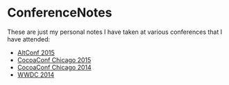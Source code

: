 # ConferenceNotes

These are just my personal notes I have taken at various conferences that I have attended:

- [AltConf 2015](2015-06-AltConf.md)
- [CocoaConf Chicago 2015](2015-03-CocoaConfChicago.md)
- [CocoaConf Chicago 2014](2014-03-CocoaConfChicago.md)
- [WWDC 2014](2014-06-WWDC.md)
